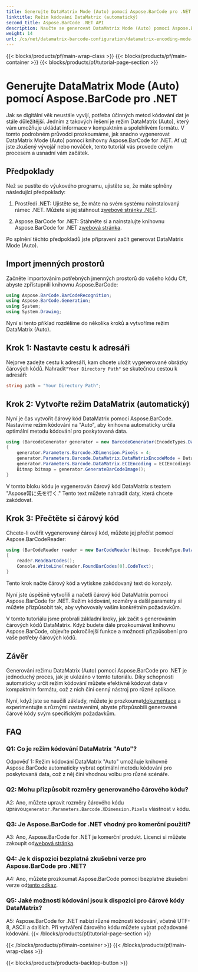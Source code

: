 ```yaml
---
title: Generujte DataMatrix Mode (Auto) pomocí Aspose.BarCode pro .NET
linktitle: Režim kódování DataMatrix (automatický)
second_title: Aspose.BarCode .NET API
description: Naučte se generovat DataMatrix Mode (Auto) pomocí Aspose.BarCode pro .NET. Tento podrobný průvodce pokrývá vše od nezbytných předpokladů až po čtení čárových kódů.
weight: 14
url: /cs/net/datamatrix-barcode-configuration/datamatrix-encoding-mode-auto/
---
```


{{< blocks/products/pf/main-wrap-class >}}
{{< blocks/products/pf/main-container >}}
{{< blocks/products/pf/tutorial-page-section >}}

# Generujte DataMatrix Mode (Auto) pomocí Aspose.BarCode pro .NET

Jak se digitální věk neustále vyvíjí, potřeba účinných metod kódování dat je stále důležitější. Jedním z takových řešení je režim DataMatrix (Auto), který vám umožňuje ukládat informace v kompaktním a spolehlivém formátu. V tomto podrobném průvodci prozkoumáme, jak snadno vygenerovat DataMatrix Mode (Auto) pomocí knihovny Aspose.BarCode for .NET. Ať už jste zkušený vývojář nebo nováček, tento tutoriál vás provede celým procesem a usnadní vám začátek.

## Předpoklady

Než se pustíte do výukového programu, ujistěte se, že máte splněny následující předpoklady:

1.  Prostředí .NET: Ujistěte se, že máte na svém systému nainstalovaný rámec .NET. Můžete si jej stáhnout z[webové stránky .NET](https://dotnet.microsoft.com/download/dotnet).

2.  Aspose.BarCode for .NET: Stáhněte si a nainstalujte knihovnu Aspose.BarCode for .NET z[webová stránka](https://releases.aspose.com/barcode/net/).

Po splnění těchto předpokladů jste připraveni začít generovat DataMatrix Mode (Auto).

## Import jmenných prostorů

Začněte importováním potřebných jmenných prostorů do vašeho kódu C#, abyste zpřístupnili knihovnu Aspose.BarCode:

```csharp
using Aspose.BarCode.BarCodeRecognition;
using Aspose.BarCode.Generation;
using System;
using System.Drawing;
```

Nyní si tento příklad rozdělíme do několika kroků a vytvoříme režim DataMatrix (Auto).

## Krok 1: Nastavte cestu k adresáři

 Nejprve zadejte cestu k adresáři, kam chcete uložit vygenerované obrázky čárových kódů. Nahradit`"Your Directory Path"` se skutečnou cestou k adresáři:

```csharp
string path = "Your Directory Path";
```

## Krok 2: Vytvořte režim DataMatrix (automatický)

Nyní je čas vytvořit čárový kód DataMatrix pomocí Aspose.BarCode. Nastavíme režim kódování na "Auto", aby knihovna automaticky určila optimální metodu kódování pro poskytovaná data.

```csharp
using (BarcodeGenerator generator = new BarcodeGenerator(EncodeTypes.DataMatrix, "Aspose常に先を行く"))
{
    generator.Parameters.Barcode.XDimension.Pixels = 4;
    generator.Parameters.Barcode.DataMatrix.DataMatrixEncodeMode = DataMatrixEncodeMode.Auto;
    generator.Parameters.Barcode.DataMatrix.ECIEncoding = ECIEncodings.UTF8;
    Bitmap bitmap = generator.GenerateBarCodeImage();
}
```

V tomto bloku kódu je vygenerován čárový kód DataMatrix s textem "Aspose常に先を行く." Tento text můžete nahradit daty, která chcete zakódovat.

## Krok 3: Přečtěte si čárový kód

Chcete-li ověřit vygenerovaný čárový kód, můžete jej přečíst pomocí Aspose.BarCodeReader:

```csharp
using (BarCodeReader reader = new BarCodeReader(bitmap, DecodeType.DataMatrix))
{
    reader.ReadBarCodes();
    Console.WriteLine(reader.FoundBarCodes[0].CodeText);
}
```

Tento krok načte čárový kód a vytiskne zakódovaný text do konzoly.

Nyní jste úspěšně vytvořili a načetli čárový kód DataMatrix pomocí Aspose.BarCode for .NET. Režim kódování, rozměry a další parametry si můžete přizpůsobit tak, aby vyhovovaly vašim konkrétním požadavkům.

V tomto tutoriálu jsme probrali základní kroky, jak začít s generováním čárových kódů DataMatrix. Když budete dále prozkoumávat knihovnu Aspose.BarCode, objevíte pokročilejší funkce a možnosti přizpůsobení pro vaše potřeby čárových kódů.

## Závěr

Generování režimu DataMatrix (Auto) pomocí Aspose.BarCode pro .NET je jednoduchý proces, jak je ukázáno v tomto tutoriálu. Díky schopnosti automaticky určit režim kódování můžete efektivně kódovat data v kompaktním formátu, což z nich činí cenný nástroj pro různé aplikace.

 Nyní, když jste se naučili základy, můžete je prozkoumat[dokumentace](https://reference.aspose.com/barcode/net/) a experimentujte s různými nastaveními, abyste přizpůsobili generované čárové kódy svým specifickým požadavkům.

## FAQ

### Q1: Co je režim kódování DataMatrix "Auto"?

Odpověď 1: Režim kódování DataMatrix "Auto" umožňuje knihovně Aspose.BarCode automaticky vybrat optimální metodu kódování pro poskytovaná data, což z něj činí vhodnou volbu pro různé scénáře.

### Q2: Mohu přizpůsobit rozměry generovaného čárového kódu?

 A2: Ano, můžete upravit rozměry čárového kódu úpravou`generator.Parameters.Barcode.XDimension.Pixels` vlastnost v kódu.

### Q3: Je Aspose.BarCode for .NET vhodný pro komerční použití?

 A3: Ano, Aspose.BarCode for .NET je komerční produkt. Licenci si můžete zakoupit od[webová stránka](https://purchase.aspose.com/buy).

### Q4: Je k dispozici bezplatná zkušební verze pro Aspose.BarCode pro .NET?

 A4: Ano, můžete prozkoumat Aspose.BarCode pomocí bezplatné zkušební verze od[tento odkaz](https://releases.aspose.com/).

### Q5: Jaké možnosti kódování jsou k dispozici pro čárové kódy DataMatrix?

A5: Aspose.BarCode for .NET nabízí různé možnosti kódování, včetně UTF-8, ASCII a dalších. Při vytváření čárového kódu můžete vybrat požadované kódování.
{{< /blocks/products/pf/tutorial-page-section >}}

{{< /blocks/products/pf/main-container >}}
{{< /blocks/products/pf/main-wrap-class >}}

{{< blocks/products/products-backtop-button >}}
